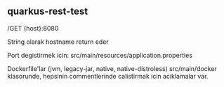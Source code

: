 ## quarkus-rest-test
/GET {host}:8080

String olarak hostname return eder

Port degistirmek icin: src/main/resources/application.properties

Dockerfile'lar (jvm, legacy-jar, native, native-distroless) src/main/docker klasorunde, hepsinin commentlerinde calistirmak icin aciklamalar var.